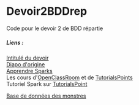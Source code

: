 # Devoir2BDDrep
Code pour le devoir 2 de BDD répartie

##### Liens :
[Intitulé du devoir](https://docs.google.com/document/d/12GTrjIkMww9EiQ0zGA33QFkvUQD_FiimGRWDcZ0vOtM/edit)  
[Diapo d'origine](https://docs.google.com/presentation/d/1Mbm9JD29xuZgOCiTbW_Pv_FzWfK7dnnIkfLYS7Wd8Os/edit#slide=id.g1c2666384d_5_114)  
[Apprendre Sparks](https://docs.google.com/presentation/d/1haELw6JYHkvX7niwZBSXcjbFOV2fMIvrCiK08FqxNVI/edit#slide=id.p)  
Les cours d'[OpenClassRoom](https://openclassrooms.com/fr/courses/409949-apprenez-la-programmation-avec-scala/409697-pourquoi-scala) et de [TutorialsPoints](https://www.tutorialspoint.com/scala/scala_overview.htm)  
Tutoriel Spark sur [TutorialsPoint](https://www.tutorialspoint.com/apache_spark/index.htm)  

[Base de données des monstres](http://legacy.aonprd.com/indices/bestiary.html)